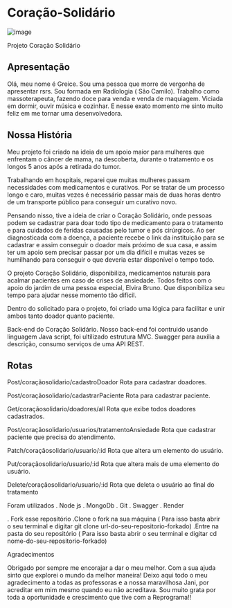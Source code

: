 # Coração-Solidário

![image](https://user-images.githubusercontent.com/83043344/207906892-fd6acfad-198d-42c4-9fae-cd4a1d9c8b75.png)


Projeto Coração Solidário

## Apresentação

Olá, meu nome é Greice. Sou uma pessoa que morre de vergonha de apresentar rsrs. Sou formada em Radiologia ( São Camilo). Trabalho como massoterapeuta, fazendo doce para venda e venda de maquiagem. Viciada em dormir, ouvir música e cozinhar. E nesse exato momento me sinto muito feliz em me tornar uma desenvolvedora.

## Nossa História

Meu projeto foi criado na ideia de um apoio maior para mulheres que enfrentam o câncer de mama, na descoberta, durante o tratamento e os longos 5 anos após a retirada do tumor.

Trabalhando em hospitais, reparei que muitas mulheres passam necessidades com medicamentos e curativos. Por se tratar de um processo longo e caro, muitas vezes é necessário passar mais de duas horas dentro de um transporte público para conseguir um curativo novo.

Pensando nisso, tive a ideia de criar o Coração Solidário, onde pessoas podem se cadastrar para doar todo tipo de medicamento para o tratamento e para cuidados de feridas causadas pelo tumor e pós cirúrgicos. Ao ser diagnosticada com a doença, a paciente recebe o link da instituição para se cadastrar e assim conseguir o doador mais próximo de sua casa, e assim ter um apoio sem precisar passar por um dia difícil e muitas vezes se humilhando para conseguir o que deveria estar disponível o tempo todo.

O projeto Coração Solidário, disponibiliza, medicamentos naturais para acalmar pacientes em caso de crises de ansiedade. Todos feitos com o apoio do jardim de uma pessoa especial, Elvira Bruno. Que disponibiliza seu tempo para ajudar nesse momento tão difícil.

Dentro do solicitado para o projeto, foi criado uma lógica para facilitar e unir ambos tanto doador quanto paciente.

Back-end do Coração Solidário.
Nosso back-end foi contruido usando linguagem Java script, foi ultilizado estrutura MVC. Swagger para
auxilia a descrição, consumo serviços de uma API REST.

## Rotas

Post/coraçãosolidario/cadastroDoador
Rota para cadastrar doadores.

Post/coraçãosolidario/cadastrarPaciente
Rota para cadastrar paciente.

Get/coraçãosolidario/doadores/all
Rota que exibe todos doadores cadastrados.

Post/coraçãosolidario/usuarios/tratamentoAnsiedade
Rota que cadastrar paciente que precisa do atendimento.

Patch/coraçãosolidario/usuario/:id
Rota que altera um elemento do usuário.

Put/coraçãosolidario/usuario/:id
Rota que altera mais de uma elemento do usuário.

Delete/coraçãosolidario/usuario/:id
Rota que deleta o usuário ao final do tratamento

Foram utilizados
. Node js
. MongoDb
. Git
. Swagger
. Render

. Fork esse repositório
.Clone o fork na sua máquina ( Para isso basta abrir o seu terminal e digitar
git clone url-do-seu-repositorio-forkado)
.Entre na pasta do seu repositório ( Para isso basta abrir o seu terminal e digitar
cd nome-do-seu-repositorio-forkado)

Agradecimentos

Obrigado por sempre me encorajar a dar o meu melhor. Com a sua ajuda sinto que explorei o mundo da melhor maneira! Deixo aqui todo o meu agradecimento a  todas as professoras e a nossa maravilhosa Jani, por acreditar em mim mesmo quando eu não acreditava.
Sou muito grata por toda a oportunidade e crescimento que tive com a Reprograma!!

